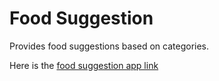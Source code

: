# Food Suggestion

Provides food suggestions based on categories.

Here is the [food suggestion app link](https://mvganeshkumar-food-suggestion.netlify.app/ "Food suggestion app")
